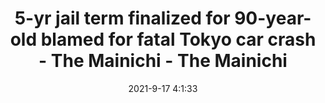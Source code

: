 ---
"title": "5-yr jail term finalized for 90-year-old blamed for fatal Tokyo car crash - The Mainichi - The Mainichi"
"date": "2021-9-17 4:1:33"
"feed_name": "GOOGLENEWSINDUSTRIAL"
"feed_website": "https://news.google.com/search?q=industrial%2Bincident&hl=en-US&gl=US&ceid=US:en"
"feed_rss": "https://news.google.com/rss/search?q=industrial%2Bincident&hl=en-US&gl=US&ceid=US:en"
"link": "https://mainichi.jp/english/articles/20210917/p2g/00m/0na/034000c"
"file": "_posts/2021-1-1-07f193ecd789f6cbe5bd384402abb3ad73df55da.md"
"accident": "0"
"drilling": "0"
"dead": "0"
"injured": "0"
---